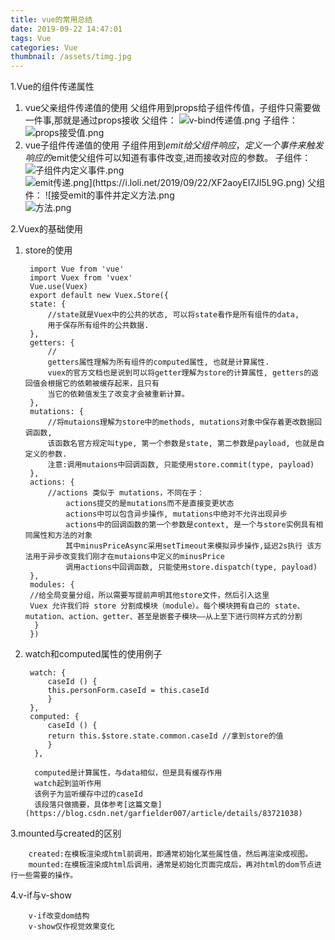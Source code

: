 ```yaml
---
title: vue的常用总结
date: 2019-09-22 14:47:01
tags: Vue
categories: Vue
thumbnail: /assets/timg.jpg
---
```


1.Vue的组件传递属性


1. vue父亲组件传递值的使用
    父组件用到props给子组件传值，子组件只需要做一件事,那就是通过props接收
    <!-- more -->
    父组件：
    ![v-bind传递值.png](https://i.loli.net/2019/09/22/GJHdqLgwQbNx263.png)
    子组件：
    ![props接受值.png](https://i.loli.net/2019/09/22/nNODIadwv9JzSmT.png)
2. vue子组件传递值的使用
    子组件用到$emit给父组件响应，定义一个事件来触发响应的$emit使父组件可以知道有事件改变,进而接收对应的参数。
    子组件：
    ![子组件内定义事件.png](https://i.loli.net/2019/09/22/buI2tAFQklz4S8c.png)
    ![$emit传递.png](https://i.loli.net/2019/09/22/XF2aoyEI7Jl5L9G.png)
    父组件：
    ![接受$emit的事件并定义方法.png](https://i.loli.net/2019/09/22/hGBCqr4Y7AkIRaK.png)
    ![方法.png](https://i.loli.net/2019/09/22/zkBEKHL3d6NAsYt.png)


2.Vuex的基础使用 
1. store的使用
      
        import Vue from 'vue'
        import Vuex from 'vuex'
        Vue.use(Vuex)
        export default new Vuex.Store({
        state: {
            //state就是Vuex中的公共的状态, 可以将state看作是所有组件的data, 
            用于保存所有组件的公共数据.
        },
        getters: {        
            //
            getters属性理解为所有组件的computed属性, 也就是计算属性. 
            vuex的官方文档也是说到可以将getter理解为store的计算属性, getters的返回值会根据它的依赖被缓存起来，且只有
            当它的依赖值发生了改变才会被重新计算。
        },
        mutations: {
            //将mutaions理解为store中的methods, mutations对象中保存着更改数据回调函数,
            该函数名官方规定叫type, 第一个参数是state, 第二参数是payload, 也就是自定义的参数.
            注意:调用mutaions中回调函数, 只能使用store.commit(type, payload)
        },
        actions: {
            //actions 类似于 mutations，不同在于：
                actions提交的是mutations而不是直接变更状态
                actions中可以包含异步操作, mutations中绝对不允许出现异步
                actions中的回调函数的第一个参数是context, 是一个与store实例具有相同属性和方法的对象 
                其中minusPriceAsync采用setTimeout来模拟异步操作,延迟2s执行 该方法用于异步改变我们刚才在mutaions中定义的minusPrice
                调用actions中回调函数, 只能使用store.dispatch(type, payload)
        },
        modules: {
        //给全局变量分组，所以需要写提前声明其他store文件，然后引入这里
        Vuex 允许我们将 store 分割成模块（module）。每个模块拥有自己的 state、mutation、action、getter、甚至是嵌套子模块——从上至下进行同样方式的分割
         }
        })
2. watch和computed属性的使用例子
         
        watch: {
            caseId () {
            this.personForm.caseId = this.caseId  
            }
        },
        computed: {
            caseId () {
            return this.$store.state.common.caseId //拿到store的值
            }
         },

         computed是计算属性，与data相似，但是具有缓存作用
         watch起到监听作用
         该例子为监听缓存中过的caseId
         该段落只做摘要，具体参考[这篇文章](https://blog.csdn.net/garfielder007/article/details/83721038)

3.mounted与created的区别
        
        created:在模板渲染成html前调用，即通常初始化某些属性值，然后再渲染成视图。
        mounted:在模板渲染成html后调用，通常是初始化页面完成后，再对html的dom节点进行一些需要的操作。
4.v-if与v-show
   
        v-if改变dom结构
        v-show仅作视觉效果变化

